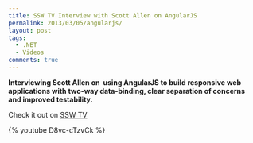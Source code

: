 ```yaml
---
title: SSW TV Interview with Scott Allen on AngularJS
permalink: 2013/03/05/angularjs/
layout: post
tags:
  - .NET
  - Videos
comments: true
---
```

<strong>Interviewing Scott Allen on  using AngularJS to build responsive web applications with two-way data-binding, clear separation of concerns and improved testability.</strong>

Check it out on <a href="http://tv.ssw.com/3061/asp-net-mvc-and-angular-js">SSW TV</a>

{% youtube D8vc-cTzvCk %}